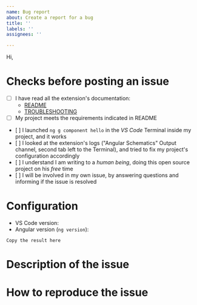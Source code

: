 ```yaml
---
name: Bug report
about: Create a report for a bug
title: ''
labels: ''
assignees: ''

---
```


<!-- Switch to the "Preview" tab to read the instructions more easily and be able to click on links directly -->

Hi,

# Checks before posting an issue

- [ ] I have read all the extension's documentation:
  - [README](https://github.com/cyrilletuzi/vscode-angular-schematics/blob/main/README.md)
  - [TROUBLESHOOTING](https://github.com/cyrilletuzi/vscode-angular-schematics/blob/main/docs/TROUBLESHOOTING.md)
- [ ] My project meets the requirements indicated in README
- [ ] I launched `ng g component hello` in the *VS Code* Terminal inside my project, and it works
- [ ] I looked at the extension's logs ("Angular Schematics" Output channel, second tab left to the Terminal), and tried to fix my project's configuration accordingly
- [ ] I understand I am writing to a *human being*, doing this open source project on his *free* time
- [ ] I will be involved in my own issue, by answering questions and informing if the issue is resolved

<!-- Otherwise the issue will be closed. -->

# Configuration

- VS Code version: 
- Angular version (`ng version`):
```
Copy the result here
```

# Description of the issue

<!-- Be precise, a vague description will not allow to find the problem.. -->

# How to reproduce the issue

<!-- Most common scenarios have already been tested, so without reproduction steps I will not be able to help. -->

